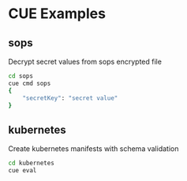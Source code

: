 # CUE Examples

## sops

Decrypt secret values from sops encrypted file

```sh
cd sops
cue cmd sops
{
    "secretKey": "secret value"
}
```

## kubernetes

Create kubernetes manifests with schema validation

```sh
cd kubernetes
cue eval
```
